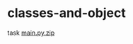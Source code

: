 # classes-and-object
task
[main.py.zip](https://github.com/Deji98/classes-and-object/files/8936062/main.py.zip)

